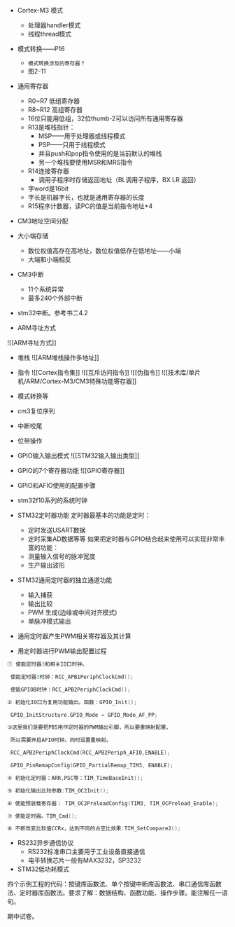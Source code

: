 - Cortex-M3 模式
	- 处理器handler模式
	- 线程thread模式
- 模式转换——P16
	- `模式转换涉及的寄存器？`
	- 图2-11
- 通用寄存器
	- R0~R7 低组寄存器
	- R8~R12 高组寄存器
	- 16位只能用低组，32位thumb-2可以访问所有通用寄存器
	- R13是堆栈指针：
		- MSP——用于处理器或线程模式
		- PSP——只用于线程模式
		- 并且push和pop指令使用的是当前默认的堆栈
		- 另一个堆栈要使用MSR和MRS指令
	- R14连接寄存器
		- 调用子程序时存储返回地址（BL调用子程序，BX LR 返回）
	- 字word是16bit
	- 字长是机器字长，也就是通用寄存器的长度
	- R15程序计数器，读PC的值是当前指令地址+4
- CM3地址空间分配

- 大小端存储
	- 数位权值高存在高地址，数位权值低存在低地址——小端
	- 大端和小端相反

- CM3中断
	- 11个系统异常
	- 最多240个外部中断

- stm32中断。参考书二4.2
- ARM寻址方式

![[ARM寻址方式]]
- 堆栈
![[ARM堆栈操作多地址]]
- 指令
![[Cortex指令集]]
![[互斥访问指令]]
![[伪指令]]
![[技术库/单片机/ARM/Cortex-M3/CM3特殊功能寄存器]]
- 模式转换等
- cm3复位序列
- 中断咬尾
- 位带操作

- GPIO输入输出模式
![[STM32输入输出类型]]
- GPIO的7个寄存器功能
![[GPIO寄存器]]
- GPIO和AFIO使用的配置步骤
- stm32f10系列的系统时钟
- STM32定时器功能
   定时器最基本的功能是定时：
   - 定时发送USART数据
   - 定时采集AD数据等等
   如果把定时器与GPIO结合起来使用可以实现非常丰富的功能：
   - 测量输入信号的脉冲宽度
   - 生产输出波形
- STM32通用定时器的独立通道功能 
	- 输入捕获
	- 输出比较
	- PWM 生成(边缘或中间对齐模式) 
	- 单脉冲模式输出
- 通用定时器产生PWM相关寄存器及其计算
- 用定时器进行PWM输出配置过程
```C
① 使能定时器3和相关IO口时钟。

 使能定时器3时钟：RCC_APB1PeriphClockCmd();

 使能GPIOB时钟：RCC_APB2PeriphClockCmd();

② 初始化IO口为复用功能输出。函数：GPIO_Init();

 GPIO_InitStructure.GPIO_Mode = GPIO_Mode_AF_PP; 

③这里我们是要把PB5用作定时器的PWM输出引脚，所以要重映射配置，

 所以需要开启AFIO时钟。同时设置重映射。

 RCC_APB2PeriphClockCmd(RCC_APB2Periph_AFIO,ENABLE);

 GPIO_PinRemapConfig(GPIO_PartialRemap_TIM3, ENABLE);

④ 初始化定时器：ARR,PSC等：TIM_TimeBaseInit();

⑤ 初始化输出比较参数:TIM_OC2Init();

⑥ 使能预装载寄存器： TIM_OC2PreloadConfig(TIM3, TIM_OCPreload_Enable);

⑦ 使能定时器。TIM_Cmd();

⑧ 不断改变比较值CCRx，达到不同的占空比效果:TIM_SetCompare2();
```
- RS232异步通信协议
	- RS232标准串口主要用于工业设备直接通信
	- 电平转换芯片一般有MAX3232，SP3232
- STM32低功耗模式

四个示例工程的代码：按键库函数法、单个按键中断库函数法、串口通信库函数法、定时器库函数法。要求了解：数据结构、函数功能、操作步骤。能注解任一语句。

期中试卷。
